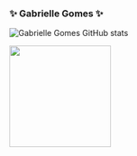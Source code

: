 ### ✨ Gabrielle Gomes ✨

![Gabrielle Gomes GitHub stats](https://github-readme-stats.vercel.app/api?username=gabriellegomess&theme=midnight-purple&show_icons=true)

<div>
  <img height="180em" src="https://github-readme-stats.vercel.app/api/top-langs/?username=gabriellegomess&theme=tokyonight">
</div>
